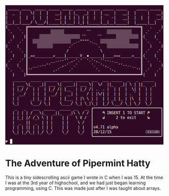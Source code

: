 <img src="images/splash1.png" width="500">

# The Adventure of Pipermint Hatty
This is a tiny sidescrolling ascii game I wrote in C when I was 15.
At the time I was at the 3rd year of highschool, and we had just began learning programming, using C. This was made just after I was taught about arrays.